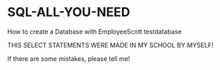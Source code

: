 # SQL-ALL-YOU-NEED
How to create a Database with EmployeeScott testdatabase


THIS SELECT STATEMENTS WERE MADE IN MY SCHOOL BY MYSELF!

If there are some mistakes, please tell me!

